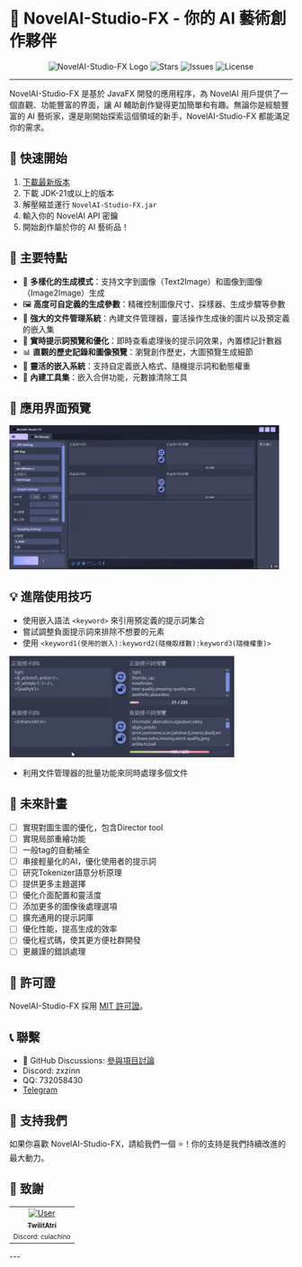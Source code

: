 # 🎨 NovelAI-Studio-FX - 你的 AI 藝術創作夥伴

<div align="center">
  <img src="placeholder_for_logo.png" alt="NovelAI-Studio-FX Logo" width="200"/>
  <img src="https://img.shields.io/github/stars/zxzinn/NovelAI-Studio-FX.svg?style=for-the-badge" alt="Stars">
  <img src="https://img.shields.io/github/issues/zxzinn/NovelAI-Studio-FX?style=for-the-badge" alt="Issues">
  <img src="https://img.shields.io/github/license/zxzinn/NovelAI-Studio-FX?style=for-the-badge" alt="License">
</div>

---

NovelAI-Studio-FX 是基於 JavaFX 開發的應用程序，為 NovelAI 用戶提供了一個直觀、功能豐富的界面，讓 AI 輔助創作變得更加簡單和有趣。無論你是經驗豐富的 AI 藝術家，還是剛開始探索這個領域的新手，NovelAI-Studio-FX 都能滿足你的需求。

## 🚀 快速開始

1. [下載最新版本](https://github.com/zxzinn/NovelAI-Studio-FX/releases)
2. 下載 JDK-21或以上的版本
3. 解壓縮並運行 `NovelAI-Studio-FX.jar`
4. 輸入你的 NovelAI API 密鑰
5. 開始創作屬於你的 AI 藝術品！

## 🌟 主要特點

- 🎨 **多樣化的生成模式**：支持文字到圖像（Text2Image）和圖像到圖像（Image2Image）生成
- 🖼️ **高度可自定義的生成參數**：精確控制圖像尺寸、採樣器、生成步驟等參數
- 📁 **強大的文件管理系統**：內建文件管理器，靈活操作生成後的圖片以及預定義的嵌入集
- 🔄 **實時提示詞預覽和優化**：即時查看處理後的提示詞效果，內置標記計數器
- 📊 **直觀的歷史記錄和圖像預覽**：瀏覽創作歷史，大圖預覽生成細節
- 🧩 **靈活的嵌入系統**：支持自定義嵌入格式、隨機提示詞和動態權重
- 🔧 **內建工具集**：嵌入合併功能，元數據清除工具

## 📸 應用界面預覽

<tr>
<td><img src="docs/img/Main.png" alt="主界面" width="480"/></td>
</tr>

## 💡 進階使用技巧

- 使用嵌入語法 `<keyword>` 來引用預定義的提示詞集合
- 嘗試調整負面提示詞來排除不想要的元素
- 使用 `<keyword1(使用的嵌入):keyword2(隨機取樣數):keyword3(隨機權重)>` 
<tr>
  <td><img src="docs/gif/Embed.gif" alt="嵌入過程" width="400"/></td>
</tr>

- 利用文件管理器的批量功能來同時處理多個文件

## 🚧 未來計畫
- [ ] 實現對圖生圖的優化，包含Director tool
- [ ] 實現局部重繪功能
- [ ] 一般tag的自動補全
- [ ] 串接輕量化的AI，優化使用者的提示詞
- [ ] 研究Tokenizer語意分析原理
- [ ] 提供更多主題選擇
- [ ] 優化介面配置和靈活度
- [ ] 添加更多的圖像後處理選項
- [ ] 擴充通用的提示詞庫
- [ ] 優化性能，提高生成的效率
- [ ] 優化程式碼，使其更方便社群開發
- [ ] 更嚴謹的錯誤處理

## 📜 許可證

NovelAI-Studio-FX 採用 [MIT 許可證](LICENSE)。

## 📞 聯繫
- 📣 GitHub Discussions: [參與項目討論](https://github.com/zxzinn/NovelAI-Studio-FX/discussions)
- Discord: zxzinn
- QQ: 732058430
-  [Telegram](https://t.me/zxzinn)
## 🙌 支持我們

如果你喜歡 NovelAI-Studio-FX，請給我們一個 ⭐️！你的支持是我們持續改進的最大動力。

## 🙏 致謝
<table>
  <tr>
    <td align="center">
      <a href="https://github.com/TwilitAtri">
        <img src="https://github.com/TwilitAtri.png" width="100px;" alt="User"/><br />
        <sub><b>TwilitAtri</b></sub>
      </a><br />
      <sub>Discord: culachino</sub>
    </td>
    <!-- 添加更多貢獻者、參考兩個td間的格式-->
  </tr>
</table>
---